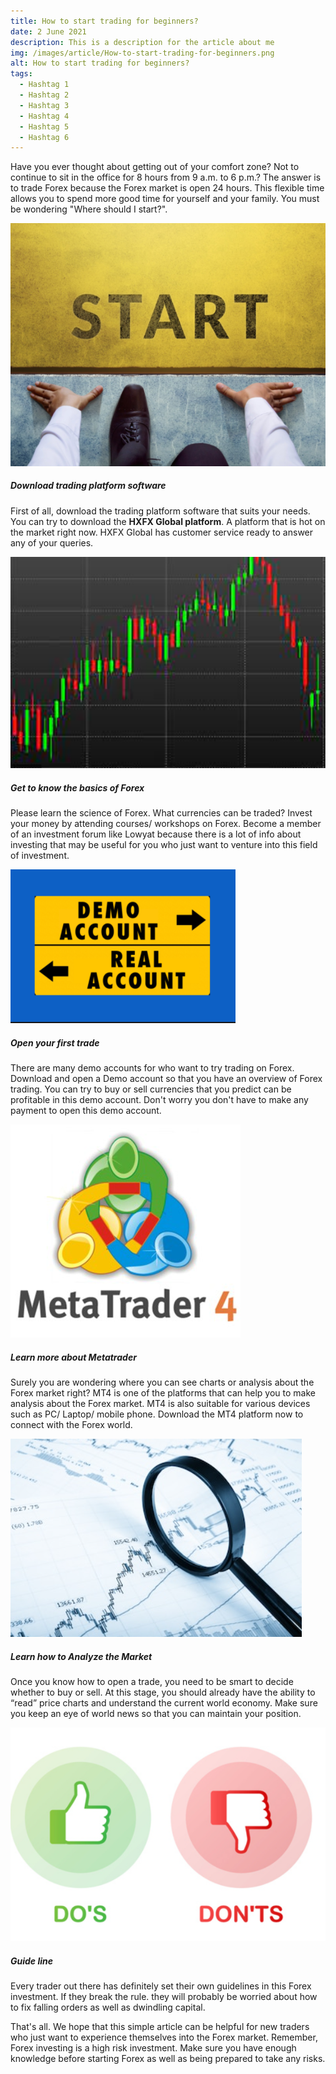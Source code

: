 ```yaml
---
title: How to start trading for beginners?
date: 2 June 2021
description: This is a description for the article about me
img: /images/article/How-to-start-trading-for-beginners.png
alt: How to start trading for beginners?
tags: 
  - Hashtag 1
  - Hashtag 2
  - Hashtag 3
  - Hashtag 4
  - Hashtag 5
  - Hashtag 6
---
```



Have you ever thought about getting out of your comfort zone? Not to continue to sit in the office for 8 hours from 9 a.m. to 6 p.m.? The answer is to trade Forex because the Forex market is open 24 hours. This flexible time allows you to spend more good time for yourself and your family. You must be wondering "Where should I start?".

![](/images/article/How-to-start-trading-for-beginners/1.png)
##### Download trading platform software

First of all, download the trading platform software that suits your needs. You can try to download the **HXFX Global platform**. A platform that is hot on the market right now. HXFX Global has customer service ready to answer any of your queries.

![](/images/article/How-to-start-trading-for-beginners/2.png)
##### Get to know the basics of Forex

Please learn the science of Forex. What currencies can be traded? Invest your money by attending courses/ workshops on Forex. Become a member of an investment forum like Lowyat because there is a lot of info about investing that may be useful for you who just want to venture into this field of investment.

![](/images/article/How-to-start-trading-for-beginners/3.png)
##### Open your first trade

There are many demo accounts for who want to try trading on Forex. Download and open a Demo account so that you have an overview of Forex trading. You can try to buy or sell currencies that you predict can be profitable in this demo account. Don't worry you don't have to make any payment to open this demo account.


![](/images/article/How-to-start-trading-for-beginners/4.png)
##### Learn more about Metatrader

Surely you are wondering where you can see charts or analysis about the Forex market right? MT4 is one of the platforms that can help you to make analysis about the Forex market. MT4 is also suitable for various devices such as PC/ Laptop/ mobile phone. Download the MT4 platform now to connect with the Forex world.

  

![](/images/article/How-to-start-trading-for-beginners/5.png)
##### Learn how to Analyze the Market

Once you know how to open a trade, you need to be smart to decide whether to buy or sell. At this stage, you should already have the ability to “read” price charts and understand the current world economy. Make sure you keep an eye of world news so that you can maintain your position.


![](/images/article/How-to-start-trading-for-beginners/6.png)
##### Guide line

Every trader out there has definitely set their own guidelines in this Forex investment. If they break the rule. they will probably be worried about how to fix falling orders as well as dwindling capital.

  

That's all. We hope that this simple article can be helpful for new traders who just want to experience themselves into the Forex market. Remember, Forex investing is a high risk investment. Make sure you have enough knowledge before starting Forex as well as being prepared to take any risks.
